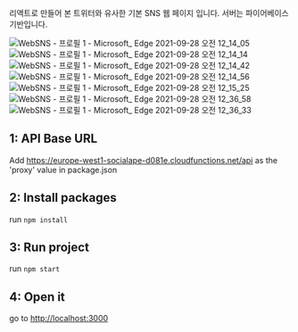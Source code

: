 리액트로 만들어 본 트위터와 유사한 기본 SNS 웹 페이지 입니다. 서버는 파이어베이스 기반입니다.
 
![WebSNS - 프로필 1 - Microsoft_ Edge 2021-09-28 오전 12_14_05](https://user-images.githubusercontent.com/79817968/134943157-f7ab0d1f-7daf-49a6-b795-c08fdff04d27.png)
![WebSNS - 프로필 1 - Microsoft_ Edge 2021-09-28 오전 12_14_14](https://user-images.githubusercontent.com/79817968/134943283-81804ba7-8dee-4986-873c-ccc7d1e82d95.png)
![WebSNS - 프로필 1 - Microsoft_ Edge 2021-09-28 오전 12_14_42](https://user-images.githubusercontent.com/79817968/134943627-5cb304c4-0615-4ed1-ba7e-3a58b9e44c78.png)
![WebSNS - 프로필 1 - Microsoft_ Edge 2021-09-28 오전 12_14_56](https://user-images.githubusercontent.com/79817968/134943635-2cc296eb-84b3-40ba-b2bb-724d8b2987d1.png)
![WebSNS - 프로필 1 - Microsoft_ Edge 2021-09-28 오전 12_15_25](https://user-images.githubusercontent.com/79817968/134943641-203a466f-0ab3-49e2-86ef-f444d6af8342.png)
![WebSNS - 프로필 1 - Microsoft_ Edge 2021-09-28 오전 12_36_58](https://user-images.githubusercontent.com/79817968/134943651-07b2aed2-1c9e-4c2a-88a1-9a773d4c2ce0.png)
![WebSNS - 프로필 1 - Microsoft_ Edge 2021-09-28 오전 12_36_33](https://user-images.githubusercontent.com/79817968/134943645-c9a08361-b513-40dd-83fe-88821dd56de9.png)



## 1: API Base URL

Add https://europe-west1-socialape-d081e.cloudfunctions.net/api as the 'proxy' value in package.json

## 2: Install packages

run `npm install`

## 3: Run project

run `npm start`

## 4: Open it

go to [http://localhost:3000](http://localhost:3000)
